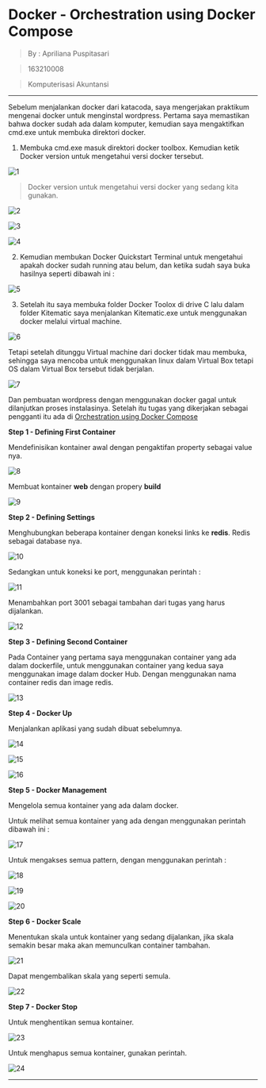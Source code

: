# Docker - Orchestration using Docker Compose 
> By : Apriliana Puspitasari

> 163210008

> Komputerisasi Akuntansi

---

Sebelum menjalankan docker dari katacoda, saya mengerjakan praktikum mengenai docker untuk menginstal wordpress.
Pertama saya memastikan bahwa docker sudah ada dalam komputer, kemudian saya mengaktifkan cmd.exe untuk membuka
direktori docker.
1. Membuka cmd.exe masuk direktori docker toolbox. Kemudian ketik Docker version untuk mengetahui versi docker tersebut.

![1]()

> Docker version untuk mengetahui versi docker yang sedang kita gunakan.

![2]()

![3]()

![4]()

2. Kemudian membukan Docker Quickstart Terminal untuk mengetahui apakah docker sudah running atau belum, dan ketika 
sudah saya buka hasilnya seperti dibawah ini :

![5]()

3. Setelah itu saya membuka folder Docker Toolox di drive C lalu dalam folder Kitematic saya menjalankan Kitematic.exe 
untuk menggunakan docker melalui virtual machine.

![6]()

Tetapi setelah ditunggu Virtual machine dari docker tidak mau membuka, sehingga saya mencoba untuk menggunakan linux dalam
Virtual Box tetapi OS dalam Virtual Box tersebut tidak berjalan.

![7]()

Dan pembuatan wordpress dengan menggunakan docker gagal untuk dilanjutkan proses instalasinya. Setelah itu tugas yang
dikerjakan sebagai pengganti itu ada di [Orchestration using Docker Compose](https://www.katacoda.com/courses/docker/11)

**Step 1 - Defining First Container**

Mendefinisikan kontainer awal dengan pengaktifan property sebagai value nya.

![8]()

Membuat kontainer **web** dengan propery **build**

![9]()

**Step 2 - Defining Settings**

Menghubungkan beberapa kontainer dengan koneksi links ke **redis**. Redis sebagai database nya.

![10]() 

Sedangkan untuk koneksi ke port, menggunakan perintah :

![11]() 

Menambahkan port 3001 sebagai tambahan dari tugas yang harus dijalankan.

![12]() 

**Step 3 - Defining Second Container**

Pada Container yang pertama saya menggunakan container yang ada dalam dockerfile, untuk menggunakan container yang kedua saya menggunakan 
image dalam docker Hub. Dengan menggunakan nama container redis dan image redis.

![13]() 

**Step 4 - Docker Up**

Menjalankan aplikasi yang sudah dibuat sebelumnya.

![14]() 

![15]() 

![16]() 

**Step 5 - Docker Management**

Mengelola semua kontainer yang ada dalam docker.

Untuk melihat semua kontainer yang ada dengan menggunakan perintah dibawah ini :

![17]() 

Untuk mengakses semua pattern, dengan menggunakan perintah :

![18]() 

![19]() 

![20]() 

**Step 6 - Docker Scale**

Menentukan skala untuk kontainer yang sedang dijalankan, jika skala semakin besar maka akan memunculkan container tambahan.

![21]() 

Dapat mengembalikan skala yang seperti semula.

![22]() 

**Step 7 - Docker Stop**

Untuk menghentikan semua kontainer.

![23]() 

Untuk menghapus semua kontainer, gunakan perintah.

![24]() 

---